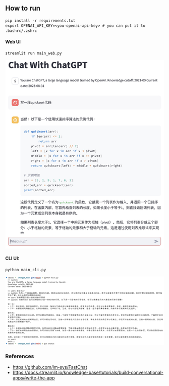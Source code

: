 ## How to run

```
pip install -r requirements.txt
export OPENAI_API_KEY=<you-openai-api-key> # you can put it to .bashrc/.zshrc
```

#### Web UI
```
streamlit run main_web.py
```
![web_exmaple](./assets/web_example.jpg)

#### CLI UI:

```
python main_cli.py
```

![cli_exmaple](./assets/cli_exmaple.jpg)

### References

- https://github.com/lm-sys/FastChat
- https://docs.streamlit.io/knowledge-base/tutorials/build-conversational-apps#write-the-app
